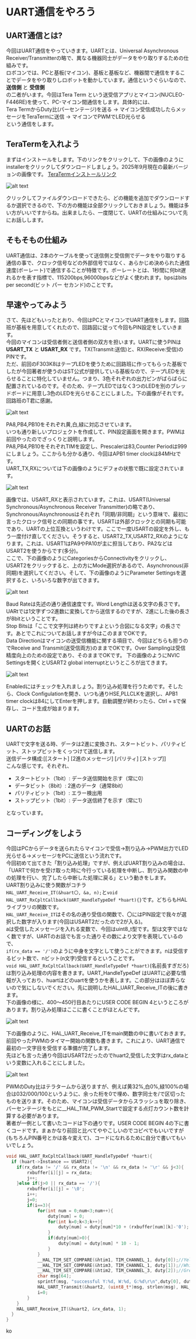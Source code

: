 # UART通信をやろう
## UART通信とは?
今回はUART通信をやっていきます。UARTとは、Universal Asynchronous Receiver/Transmitterの略で、異なる機器同士がデータをやり取りするための仕組みです。  
ロボコンでは、PCと基板(マイコン)、基板と基板など、機器間で通信をすることでデータをやり取りしロボットを動かしています。通信というぐらいなので、 **送信側** と **受信側**  
の二者がいます。今回はTera Term という送受信アプリとマイコン(NUCLEO-F446RE)を使って、PC-マイコン間通信をします。具体的には、  
Tera TermからDuty比(パーセンテージ)を送る → マイコン受信成功したらメッセージをTeraTermに送信 → マイコンでPWMでLED光らせる  
という通信をします。  
## TeraTermを入れよう
まずはインストールをします。下のリンクをクリックして、下の画像のようにinstallerをクリックしてダウンロードしましょう。2025年9月現在の最新バージョンの画像です。
[TeraTermインストールリンク](https://github.com/TeraTermProject/teraterm/releases)  

![alt text](image-30.png)

クリックしてファイルダウンロードできたら、どの機能を追加でダウンロードするか選択できるので、下の方の機能は全部クリックしておきましょう。機能は多い方がいいですからね。出来ましたら、一度閉じて、UARTの仕組みについて先にお話しします。
## そもそもの仕組み
UART通信は、2本のケーブルを使って送信側と受信側でデータをやり取りする通信の事で、クロック信号などの外部信号ではなく、あらかじめ決められた通信速度(ボーレート)で通信することが特徴です。ボーレートとは、1秒間に何bit遅れるかを表す指標で、115200bps,96000bpsなどがよく使われます。bpsはbits per second(ビット パー セカンド)のことです。  
## 早速やってみよう
さて、先ほどもいったとおり、今回はPCとマイコンでUART通信をします。回路班が基板を用意してくれたので、回路図に従って今回もPIN設定をしていきます。  
今回のマイコンは受信者側と送信者側の双方を担います。UARTに使うPINは **USART_TX** と **USART_RX** です。TX(Transmit:送信)と、RX(Receive:受信)のPINです。  
ただ、前回のF303K8はテープLEDを使うために回路班に作ってもらった基板でしたが今回著者が使うのはST公式が提供している基板なので、テープLEDを光らせることに特化していません。つまり、3色それぞれの出力ピンがばらばらに配置されているのです。そのため、テープLEDではなく3つのLEDを別のブレッドボードに用意し3色のLEDを光らせることにしました。下の画像がそれです。回路班のT君に感謝。  

![alt text](image-31.png)

PA8,PB4,PB10をそれぞれ黄,白,緑に対応させています。  
いつも通り新しいプロジェクトを作成して、PIN設定画面を開きます。PWMは前回やったのでざっくりと説明します。  
PA8,PB4,PB10をそれぞれTIMを設定し、Prescalerは83,Counter Periodは999にしましょう。ここからも分かる通り、今回はAPB1 timer clockは84MHzです。  
UART_TX,RXについては下の画像のようにデフォの状態で既に設定されています。  

![alt text](image-32.png)  

画像では、USART_RXと表示されています。これは、USART(Universal Synchronous/Asynchronous Receiver Transmitter)の略であり、Synchronous/Asynchronousはそれぞれ「同期/非同期」という意味で、最初に言ったクロック信号との同期の事です。USARTは外部クロックとの同期も可能であり、UARTの上位互換というわけです。ここで一度USARTの設定を外し、もう一度付け直してください。そうすると、USART2_TX,USART2_RXのようになります。これは、USART1はPA9やPA10が主に担当しており、PA2などはUSART2を使うからです(多分)。  
ここで、下の画像のようにCategoriesからConnectivityをクリックし、USART2をクリックすると、上の方にMode選択があるので、Asynchronous(非同期)を選択してください。そして、下の画像のようにParameter Settingsを選択すると、いろいろな数字が出てきます。  

![alt text](image-34.png)

Baud Rateは先述の通り通信速度です。Word Lengthは送る文字の長さです。UARtでは1文字ずつ2進数に変換してから送信するのですが、2進にした後の長さが8bitということです。  
Stop Bitsは「ここで文字列は終わりですよという合図になる文字」の長さです。あとでこれについてお話しますが今はこのままでOKです。  
Data Directionはマイコンの送受信機能に関する項目で、今回はどちらも担うのでReceive and Transmit(送受信両方)のままでOKです。Over Samplingは受信精度向上のための設定であり、そのままでOKです。 
下の画像のようにNVIC Settingsを開くとUSART2 global interruptというところが出てきます。

![alt text](image-35.png)

Enabledにはチェックを入れましょう。割り込み処理を行うためです。そしたら、Clock Configulationを開き、いつも通りHSE,PLLCLKを選択し、APB1 timer clockは84にしてEnterを押します。自動調整が終わったら、Ctrl + sで保存し、コード生成が始まります。  
## UARTのお話
UARTで文字を送る時、データは2進に変換され、スタートビット、パリティビット、ストップビットをくっつけて送信します。  
送信データ構成:[[スタート] [2進のメッセージ] [パリティ] [ストップ]]  
こんな感じです。それぞれ、  
- スタートビット（1bit）: データ送信開始を示す（常に0）
- データビット（8bit）: 2進のデータ（通常8bit）
- パリティビット（1bit）: エラー検出用
- ストップビット（1bit）: データ送信終了を示す（常に1）  

となっています。 
## コーディングをしよう
今回はPCからデータを送られたらマイコンで受信→割り込み→PWM出力でLED光らせる→メッセージをPCに送信という流れです。  
今回初めて出てきた「割り込み処理」ですが、例えばUART割り込みの場合は、「UARTで何かを受け取った時に今行っている処理を中断し、割り込み関数の中の処理を行い、完了したら中断した処理に戻る」という動きをします。  
UART割り込みに使う関数がコチラ  
`HAL_UART_Receive_IT(&huart〇, &a, n);`と`void HAL_UART_RxCpltCallback(UART_HandleTypeDef *huart){}`です。どちらもHALライブラリの関数です。  
`HAL_UART_Receive_IT`はその名の通り受信の関数で、〇にはPIN設定で我々が選択した数字が入ります(今回はUSART2だったので2が入る)。  
aは受信したメッセージを入れる変数で、今回はuint8_t型です。型は文字ではなく数ですが、UARTのお話でも言った通りその数により文字を表現しているので、  
`if(rx_data == '/')`のように中身を文字として使うことができます。nは受信するビット数で、nビット(n文字)受信するということです。  
`void HAL_UART_RxCpltCallback(UART_HandleTypeDef *huart)`(名前長すぎだろ)は割り込み処理の内容を書きます。UART_HandleTypeDef はUARTに必要な情報が入っており、huartはどのuartを使うかを表します。この部分はほぼ弄らないので気にしないでください。先に説明したHAL_UART_Receive_ITの後に書きます。  
下の画像の様に、400～450行目あたりにUSER CODE BEGIN 4というところがあります。割り込み処理はここに書くことがほとんどです。  

![alt text](image-36.png)

下の画像のように、HAL_UART_Receive_ITをmain関数の中に書いておきます。前回やったPWMのタイマー開始の関数も書きます。これにより、UART通信で最初の一文字目を受信する準備が完了します。  
先ほども言った通り今回はUSART2だったのでhuart2,受信した文字はrx_dataという変数に入れることにしました。  

![alt text](image-37.png)

PWMのDuty比はテラタームから送りますが、例えば黄32%,白0%,緑100%の場合は032/000/100というように、余った桁を0で埋め、数字同士を/で区切ったものを送ります。そのため、マイコンは受信データからスラッシュを取り除き、パーセンテージをもとに__HAL_TIM_PWM_Startで設定する点灯カウント数を計算する必要があります。  
著者が一例として書いたコードは下の通りです。USER CODE BEGIN 4の下に書くコードです。まぁかなり前回と比べてややこしいのでコピペでもいいですが(もちろんPIN番号とかは各々変えて)、コードになれるために自分で書いてもいいでしょう。  
```cpp
void HAL_UART_RxCpltCallback(UART_HandleTypeDef *huart){
  if (huart->Instance == USART2){
    if(rx_data != '/' && rx_data != '\n' && rx_data != '\r' && j<3){
    	rxbuffer[i][j] = rx_data;
    	j++;
    }else if(j>0 || rx_data == '/'){
    	rxbuffer[i][j] = '\0';
    	i++;
    	j=0;
    	if(i==3){
    		for(int num = 0;num<3;num++){
    			duty[num] = 0;
    			for(int k=0;k<3;k++){
    				duty[num] = duty[num]*10 + (rxbuffer[num][k]-'0');
    			}
    			if(duty[num]>0){
    				duty[num] = duty[num] * 10 - 1;
    			}
    		}
    		__HAL_TIM_SET_COMPARE(&htim1, TIM_CHANNEL_1, duty[0]);//Yellow
            __HAL_TIM_SET_COMPARE(&htim3, TIM_CHANNEL_1, duty[1]);//White
            __HAL_TIM_SET_COMPARE(&htim2, TIM_CHANNEL_3, duty[2]);//Green
            char msg[64];
            sprintf(msg, "successful Y:%d, W:%d, G:%d\r\n",duty[0], duty[1], duty[2]);
            HAL_UART_Transmit(&huart2, (uint8_t*)msg, strlen(msg), HAL_MAX_DELAY);
            i=0;
    	}
    }
    HAL_UART_Receive_IT(&huart2, &rx_data, 1);
  }
}
```

ko